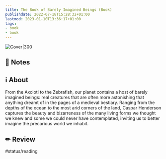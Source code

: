```yaml
---
title: The Book of Barely Imagined Beings (Book)
publishdate: 2022-07-18T15:28:32+01:00
lastmod: 2023-01-10T13:36:17+01:00
tags: 
- book
- book
---
```








![Cover|300](https://i.gr-assets.com/images/S/compressed.photo.goodreads.com/books/1358299908l/13562662.jpg)



## 📝 Notes







## ℹ️ About



From the Axolotl to the Zebrafish, our planet contains a host of barely imagined beings: real creatures that are often more astonishing that anything dreamt of in the pages of a medieval bestiary. Ranging from the depths of the ocean to the most arid corners of the land, Caspar Henderson captures the beauty and bizarreness of the many living forms we thought we knew and some we could never have contemplated, inviting us to better imagine the precarious world we inhabit.



## ✏ Review



#status/reading



